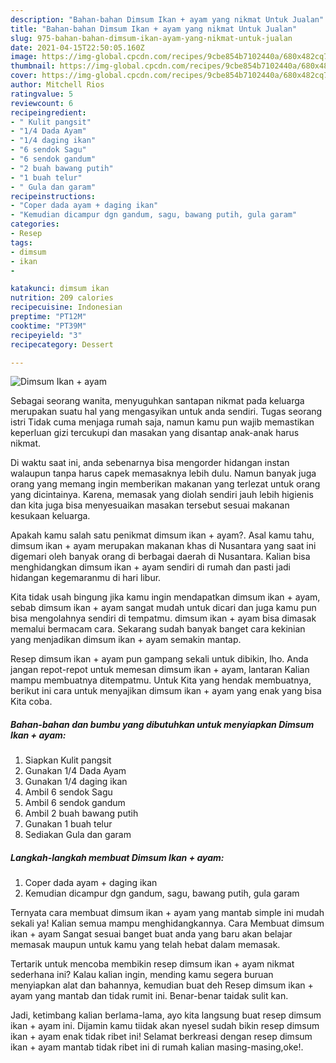 ```yaml
---
description: "Bahan-bahan Dimsum Ikan + ayam yang nikmat Untuk Jualan"
title: "Bahan-bahan Dimsum Ikan + ayam yang nikmat Untuk Jualan"
slug: 975-bahan-bahan-dimsum-ikan-ayam-yang-nikmat-untuk-jualan
date: 2021-04-15T22:50:05.160Z
image: https://img-global.cpcdn.com/recipes/9cbe854b7102440a/680x482cq70/dimsum-ikan-ayam-foto-resep-utama.jpg
thumbnail: https://img-global.cpcdn.com/recipes/9cbe854b7102440a/680x482cq70/dimsum-ikan-ayam-foto-resep-utama.jpg
cover: https://img-global.cpcdn.com/recipes/9cbe854b7102440a/680x482cq70/dimsum-ikan-ayam-foto-resep-utama.jpg
author: Mitchell Rios
ratingvalue: 5
reviewcount: 6
recipeingredient:
- " Kulit pangsit"
- "1/4 Dada Ayam"
- "1/4 daging ikan"
- "6 sendok Sagu"
- "6 sendok gandum"
- "2 buah bawang putih"
- "1 buah telur"
- " Gula dan garam"
recipeinstructions:
- "Coper dada ayam + daging ikan"
- "Kemudian dicampur dgn gandum, sagu, bawang putih, gula garam"
categories:
- Resep
tags:
- dimsum
- ikan
- 

katakunci: dimsum ikan  
nutrition: 209 calories
recipecuisine: Indonesian
preptime: "PT12M"
cooktime: "PT39M"
recipeyield: "3"
recipecategory: Dessert

---
```



![Dimsum Ikan + ayam](https://img-global.cpcdn.com/recipes/9cbe854b7102440a/680x482cq70/dimsum-ikan-ayam-foto-resep-utama.jpg)

Sebagai seorang wanita, menyuguhkan santapan nikmat pada keluarga merupakan suatu hal yang mengasyikan untuk anda sendiri. Tugas seorang istri Tidak cuma menjaga rumah saja, namun kamu pun wajib memastikan keperluan gizi tercukupi dan masakan yang disantap anak-anak harus nikmat.

Di waktu  saat ini, anda sebenarnya bisa mengorder hidangan instan walaupun tanpa harus capek memasaknya lebih dulu. Namun banyak juga orang yang memang ingin memberikan makanan yang terlezat untuk orang yang dicintainya. Karena, memasak yang diolah sendiri jauh lebih higienis dan kita juga bisa menyesuaikan masakan tersebut sesuai makanan kesukaan keluarga. 



Apakah kamu salah satu penikmat dimsum ikan + ayam?. Asal kamu tahu, dimsum ikan + ayam merupakan makanan khas di Nusantara yang saat ini digemari oleh banyak orang di berbagai daerah di Nusantara. Kalian bisa menghidangkan dimsum ikan + ayam sendiri di rumah dan pasti jadi hidangan kegemaranmu di hari libur.

Kita tidak usah bingung jika kamu ingin mendapatkan dimsum ikan + ayam, sebab dimsum ikan + ayam sangat mudah untuk dicari dan juga kamu pun bisa mengolahnya sendiri di tempatmu. dimsum ikan + ayam bisa dimasak memalui bermacam cara. Sekarang sudah banyak banget cara kekinian yang menjadikan dimsum ikan + ayam semakin mantap.

Resep dimsum ikan + ayam pun gampang sekali untuk dibikin, lho. Anda jangan repot-repot untuk memesan dimsum ikan + ayam, lantaran Kalian mampu membuatnya ditempatmu. Untuk Kita yang hendak membuatnya, berikut ini cara untuk menyajikan dimsum ikan + ayam yang enak yang bisa Kita coba.

<!--inarticleads1-->

##### Bahan-bahan dan bumbu yang dibutuhkan untuk menyiapkan Dimsum Ikan + ayam:

1. Siapkan  Kulit pangsit
1. Gunakan 1/4 Dada Ayam
1. Gunakan 1/4 daging ikan
1. Ambil 6 sendok Sagu
1. Ambil 6 sendok gandum
1. Ambil 2 buah bawang putih
1. Gunakan 1 buah telur
1. Sediakan  Gula dan garam




<!--inarticleads2-->

##### Langkah-langkah membuat Dimsum Ikan + ayam:

1. Coper dada ayam + daging ikan
1. Kemudian dicampur dgn gandum, sagu, bawang putih, gula garam




Ternyata cara membuat dimsum ikan + ayam yang mantab simple ini mudah sekali ya! Kalian semua mampu menghidangkannya. Cara Membuat dimsum ikan + ayam Sangat sesuai banget buat anda yang baru akan belajar memasak maupun untuk kamu yang telah hebat dalam memasak.

Tertarik untuk mencoba membikin resep dimsum ikan + ayam nikmat sederhana ini? Kalau kalian ingin, mending kamu segera buruan menyiapkan alat dan bahannya, kemudian buat deh Resep dimsum ikan + ayam yang mantab dan tidak rumit ini. Benar-benar taidak sulit kan. 

Jadi, ketimbang kalian berlama-lama, ayo kita langsung buat resep dimsum ikan + ayam ini. Dijamin kamu tiidak akan nyesel sudah bikin resep dimsum ikan + ayam enak tidak ribet ini! Selamat berkreasi dengan resep dimsum ikan + ayam mantab tidak ribet ini di rumah kalian masing-masing,oke!.

